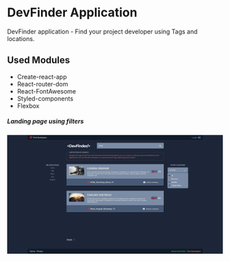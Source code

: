 # DevFinder Application

DevFinder application - Find your project developer using Tags and locations.

## Used Modules

- Create-react-app
- React-router-dom
- React-FontAwesome
- Styled-components
- Flexbox

##### Landing page using filters

![Landing](/readme_screenshots/devfinder.png)
